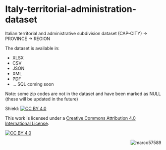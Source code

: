 # Italy-territorial-administration-dataset

Italian territorial and administrative subdivision dataset
(CAP-CITY) -> PROVINCE -> REGION

The dataset is available in:
- XLSX <br />
- CSV <br />
- JSON <br />
- XML <br />
- PDF <br />
- ... SQL coming soon<br />


Note: some zip codes are not in the dataset and have been marked as NULL (these will be updated in the future)

Shield: [![CC BY 4.0][cc-by-shield]][cc-by]

This work is licensed under a
[Creative Commons Attribution 4.0 International License][cc-by].

[![CC BY 4.0][cc-by-image]][cc-by]

[cc-by]: http://creativecommons.org/licenses/by/4.0/
[cc-by-image]: https://i.creativecommons.org/l/by/4.0/88x31.png
[cc-by-shield]: https://img.shields.io/badge/License-CC%20BY%204.0-lightgrey.svg


<p align="right"> <img src="https://komarev.com/ghpvc/?username=marco57589&label=👁️&color=ee8531&style=flat-square" alt="marco57589" /> </p>
